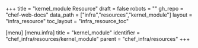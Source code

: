 +++
title = "kernel_module Resource"
draft = false
robots = ""
gh_repo = "chef-web-docs"
data_path = ["infra","resources","kernel_module"]
layout = "infra_resource"
toc_layout = "infra_resource_toc"

[menu]
  [menu.infra]
    title = "kernel_module"
    identifier = "chef_infra/resources/kernel_module"
    parent = "chef_infra/resources"
+++

<!-- The contents of this page are automatically generated from the kernel_module.yaml file in the data directory. -->
<!-- To suggest a change, edit the https://github.com/chef/chef/blob/master/lib/chef/resource/kernel_module.rb file
      and submit a pull request to the https://github.com/chef/chef repository. -->
